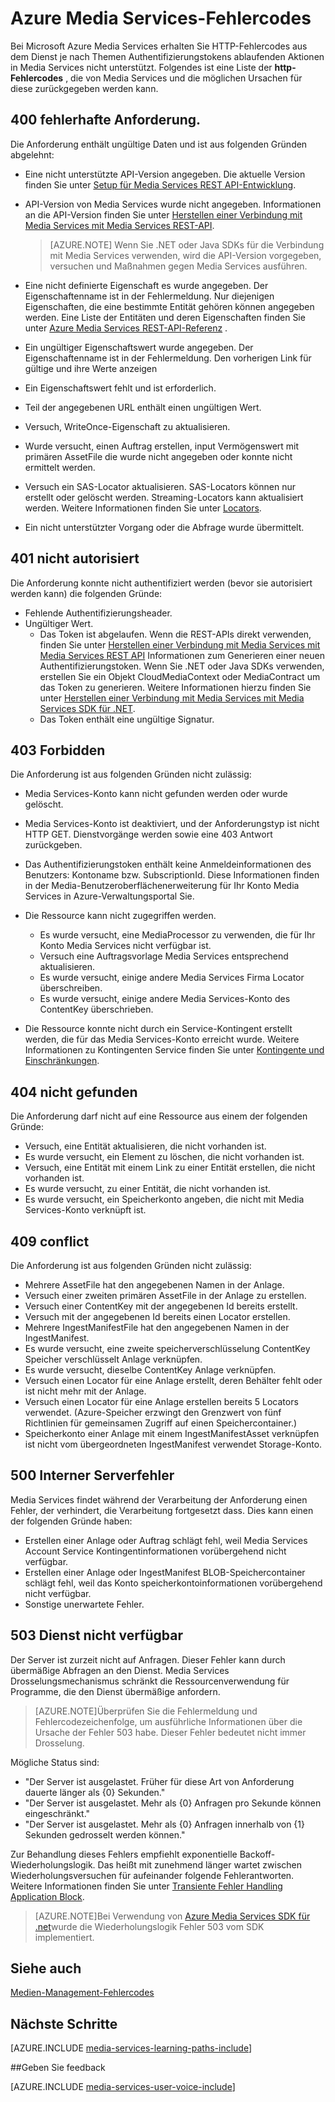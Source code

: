 <properties
    pageTitle="Azure Media Services Fehlercodes | Microsoft Azure"
    description="Das Thema Überblick Azure Media Services-Fehlercodes."
    authors="Juliako"
    manager="erikre"
    editor=""
    services="media-services"
    documentationCenter=""/>

<tags
    ms.service="media-services"
    ms.workload="media"
    ms.tgt_pltfrm="na"
    ms.devlang="na"
    ms.topic="article"
    ms.date="10/25/2016" 
    ms.author="juliako"/>

# <a name="azure-media-services-error-codes"></a>Azure Media Services-Fehlercodes

Bei Microsoft Azure Media Services erhalten Sie HTTP-Fehlercodes aus dem Dienst je nach Themen Authentifizierungstokens ablaufenden Aktionen in Media Services nicht unterstützt. Folgendes ist eine Liste der **http-Fehlercodes** , die von Media Services und die möglichen Ursachen für diese zurückgegeben werden kann.  
  
## <a name="400-bad-request"></a>400 fehlerhafte Anforderung.

Die Anforderung enthält ungültige Daten und ist aus folgenden Gründen abgelehnt:

- Eine nicht unterstützte API-Version angegeben. Die aktuelle Version finden Sie unter [Setup für Media Services REST API-Entwicklung](media-services-rest-how-to-use.md).
- API-Version von Media Services wurde nicht angegeben. Informationen an die API-Version finden Sie unter [Herstellen einer Verbindung mit Media Services mit Media Services REST-API](media-services-rest-connect-programmatically.md). 
   
    >[AZURE.NOTE] Wenn Sie .NET oder Java SDKs für die Verbindung mit Media Services verwenden, wird die API-Version vorgegeben, versuchen und Maßnahmen gegen Media Services ausführen.
- Eine nicht definierte Eigenschaft es wurde angegeben. Der Eigenschaftenname ist in der Fehlermeldung. Nur diejenigen Eigenschaften, die eine bestimmte Entität gehören können angegeben werden. Eine Liste der Entitäten und deren Eigenschaften finden Sie unter [Azure Media Services REST-API-Referenz](http://msdn.microsoft.com/library/azure/hh973617.aspx) .
- Ein ungültiger Eigenschaftswert wurde angegeben. Der Eigenschaftenname ist in der Fehlermeldung. Den vorherigen Link für gültige und ihre Werte anzeigen
- Ein Eigenschaftswert fehlt und ist erforderlich.
- Teil der angegebenen URL enthält einen ungültigen Wert.
- Versuch, WriteOnce-Eigenschaft zu aktualisieren.
- Wurde versucht, einen Auftrag erstellen, input Vermögenswert mit primären AssetFile die wurde nicht angegeben oder konnte nicht ermittelt werden.
- Versuch ein SAS-Locator aktualisieren. SAS-Locators können nur erstellt oder gelöscht werden. Streaming-Locators kann aktualisiert werden. Weitere Informationen finden Sie unter [Locators](http://msdn.microsoft.com/library/azure/hh974308.aspx).
- Ein nicht unterstützter Vorgang oder die Abfrage wurde übermittelt. 

## <a name="401-unauthorized"></a>401 nicht autorisiert

Die Anforderung konnte nicht authentifiziert werden (bevor sie autorisiert werden kann) die folgenden Gründe:

- Fehlende Authentifizierungsheader.
- Ungültiger Wert.
    - Das Token ist abgelaufen. Wenn die REST-APIs direkt verwenden, finden Sie unter [Herstellen einer Verbindung mit Media Services mit Media Services REST API](media-services-rest-connect_programmatically.md) Informationen zum Generieren einer neuen Authentifizierungstoken. Wenn Sie .NET oder Java SDKs verwenden, erstellen Sie ein Objekt CloudMediaContext oder MediaContract um das Token zu generieren. Weitere Informationen hierzu finden Sie unter [Herstellen einer Verbindung mit Media Services mit Media Services SDK für .NET](media-services-dotnet-connect-programmatically.md).
    - Das Token enthält eine ungültige Signatur.</li></ul></li></ul>

## <a name="403-forbidden"></a>403 Forbidden

Die Anforderung ist aus folgenden Gründen nicht zulässig:

- Media Services-Konto kann nicht gefunden werden oder wurde gelöscht.
- Media Services-Konto ist deaktiviert, und der Anforderungstyp ist nicht HTTP GET. Dienstvorgänge werden sowie eine 403 Antwort zurückgeben.
- Das Authentifizierungstoken enthält keine Anmeldeinformationen des Benutzers: Kontoname bzw. SubscriptionId. Diese Informationen finden in der Media-Benutzeroberflächenerweiterung für Ihr Konto Media Services in Azure-Verwaltungsportal Sie.
- Die Ressource kann nicht zugegriffen werden.
    - Es wurde versucht, eine MediaProcessor zu verwenden, die für Ihr Konto Media Services nicht verfügbar ist.
    - Versuch eine Auftragsvorlage Media Services entsprechend aktualisieren.
    - Es wurde versucht, einige andere Media Services Firma Locator überschreiben.
    - Es wurde versucht, einige andere Media Services-Konto des ContentKey überschrieben.

- Die Ressource konnte nicht durch ein Service-Kontingent erstellt werden, die für das Media Services-Konto erreicht wurde. Weitere Informationen zu Kontingenten Service finden Sie unter [Kontingente und Einschränkungen](media-services-quotas-and-limitations.md).

## <a name="404-not-found"></a>404 nicht gefunden

Die Anforderung darf nicht auf eine Ressource aus einem der folgenden Gründe:

- Versuch, eine Entität aktualisieren, die nicht vorhanden ist.
- Es wurde versucht, ein Element zu löschen, die nicht vorhanden ist.
- Versuch, eine Entität mit einem Link zu einer Entität erstellen, die nicht vorhanden ist.
- Es wurde versucht, zu einer Entität, die nicht vorhanden ist.
- Es wurde versucht, ein Speicherkonto angeben, die nicht mit Media Services-Konto verknüpft ist.  

## <a name="409-conflict"></a>409 conflict

Die Anforderung ist aus folgenden Gründen nicht zulässig:

- Mehrere AssetFile hat den angegebenen Namen in der Anlage.
- Versuch einer zweiten primären AssetFile in der Anlage zu erstellen.
- Versuch einer ContentKey mit der angegebenen Id bereits erstellt.
- Versuch mit der angegebenen Id bereits einen Locator erstellen.
- Mehrere IngestManifestFile hat den angegebenen Namen in der IngestManifest.
- Es wurde versucht, eine zweite speicherverschlüsselung ContentKey Speicher verschlüsselt Anlage verknüpfen.
- Es wurde versucht, dieselbe ContentKey Anlage verknüpfen.
- Versuch einen Locator für eine Anlage erstellt, deren Behälter fehlt oder ist nicht mehr mit der Anlage.
- Versuch einen Locator für eine Anlage erstellen bereits 5 Locators verwendet. (Azure-Speicher erzwingt den Grenzwert von fünf Richtlinien für gemeinsamen Zugriff auf einen Speichercontainer.)
- Speicherkonto einer Anlage mit einem IngestManifestAsset verknüpfen ist nicht vom übergeordneten IngestManifest verwendet Storage-Konto.  

## <a name="500-internal-server-error"></a>500 Interner Serverfehler

Media Services findet während der Verarbeitung der Anforderung einen Fehler, der verhindert, die Verarbeitung fortgesetzt dass. Dies kann einen der folgenden Gründe haben:

- Erstellen einer Anlage oder Auftrag schlägt fehl, weil Media Services Account Service Kontingentinformationen vorübergehend nicht verfügbar.
- Erstellen einer Anlage oder IngestManifest BLOB-Speichercontainer schlägt fehl, weil das Konto speicherkontoinformationen vorübergehend nicht verfügbar.
- Sonstige unerwartete Fehler. 

## <a name="503-service-unavailable"></a>503 Dienst nicht verfügbar

Der Server ist zurzeit nicht auf Anfragen. Dieser Fehler kann durch übermäßige Abfragen an den Dienst. Media Services Drosselungsmechanismus schränkt die Ressourcenverwendung für Programme, die den Dienst übermäßige anfordern.

>[AZURE.NOTE]Überprüfen Sie die Fehlermeldung und Fehlercodezeichenfolge, um ausführliche Informationen über die Ursache der Fehler 503 habe. Dieser Fehler bedeutet nicht immer Drosselung.

Mögliche Status sind:

- "Der Server ist ausgelastet. Früher für diese Art von Anforderung dauerte länger als {0} Sekunden."
- "Der Server ist ausgelastet. Mehr als {0} Anfragen pro Sekunde können eingeschränkt."
- "Der Server ist ausgelastet. Mehr als {0} Anfragen innerhalb von {1} Sekunden gedrosselt werden können."

Zur Behandlung dieses Fehlers empfiehlt exponentielle Backoff-Wiederholungslogik. Das heißt mit zunehmend länger wartet zwischen Wiederholungsversuchen für aufeinander folgende Fehlerantworten.  Weitere Informationen finden Sie unter [Transiente Fehler Handling Application Block](https://msdn.microsoft.com/library/hh680905.aspx). 

>[AZURE.NOTE]Bei Verwendung von [Azure Media Services SDK für .net](https://github.com/Azure/azure-sdk-for-media-services/tree/master)wurde die Wiederholungslogik Fehler 503 vom SDK implementiert.  
  
## <a name="see-also"></a>Siehe auch  

[Medien-Management-Fehlercodes](http://msdn.microsoft.com/library/windowsazure/dn167016.aspx)

## <a name="next-steps"></a>Nächste Schritte

[AZURE.INCLUDE [media-services-learning-paths-include](../../includes/media-services-learning-paths-include.md)]

##<a name="provide-feedback"></a>Geben Sie feedback

[AZURE.INCLUDE [media-services-user-voice-include](../../includes/media-services-user-voice-include.md)]

